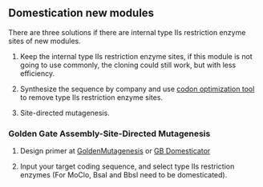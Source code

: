 ## **Domestication new modules**

There are three solutions if there are internal type IIs restriction enzyme sites of new modules.

1. Keep the internal type IIs restriction enzyme sites, if this module is not going to use commonly, the cloning could still work, but with less efficiency.

2. Synthesize the sequence by company and use [codon optimization tool](https://www.idtdna.com/pages/tools/codon-optimization-tool?returnurl=%2FCodonOpt) to remove type IIs restriction enzyme sites.

3. Site-directed mutagenesis.

### Golden Gate Assembly-Site-Directed Mutagenesis

1. Design primer at [GoldenMutagenesis](https://msbi.ipb-halle.de/GoldenMutagenesisWeb/) or [GB Domesticator](https://gbcloning.upv.es/do/domestication/)

2. Input your target coding sequence, and select type IIs restriction enzymes (For MoClo, BsaI and BbsI need to be domesticated).


